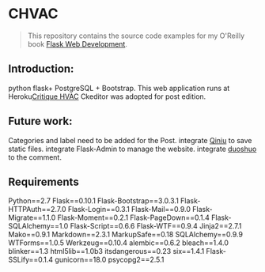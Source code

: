CHVAC
======

>This repository contains the source code examples for my O'Reilly book [Flask Web Development](http://www.flaskbook.com).

Introduction:
---------
python flask+ PostgreSQL + Bootstrap. This web application runs at Heroku[Critique HVAC](http://jiayou.herokuapp.com)
Ckeditor was adopted for post edition.

Future work:
----------------
Categories and label need to be added for the Post.
integrate [Qiniu](http://www.qiniu.com/) to save static files.
integrate Flask-Admin to manage the website.
integrate [duoshuo](http://duoshuo.com/) to the comment.

Requirements
------------
Python==2.7
Flask==0.10.1
Flask-Bootstrap==3.0.3.1
Flask-HTTPAuth==2.7.0
Flask-Login==0.3.1
Flask-Mail==0.9.0
Flask-Migrate==1.1.0
Flask-Moment==0.2.1
Flask-PageDown==0.1.4
Flask-SQLAlchemy==1.0
Flask-Script==0.6.6
Flask-WTF==0.9.4
Jinja2==2.7.1
Mako==0.9.1
Markdown==2.3.1
MarkupSafe==0.18
SQLAlchemy==0.9.9
WTForms==1.0.5
Werkzeug==0.10.4
alembic==0.6.2
bleach==1.4.0
blinker==1.3
html5lib==1.0b3
itsdangerous==0.23
six==1.4.1
Flask-SSLify==0.1.4
gunicorn==18.0
psycopg2==2.5.1
